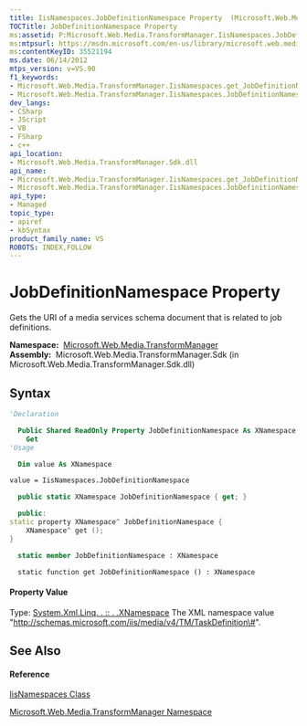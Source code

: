 ```yaml
---
title: IisNamespaces.JobDefinitionNamespace Property  (Microsoft.Web.Media.TransformManager)
TOCTitle: JobDefinitionNamespace Property
ms:assetid: P:Microsoft.Web.Media.TransformManager.IisNamespaces.JobDefinitionNamespace
ms:mtpsurl: https://msdn.microsoft.com/en-us/library/microsoft.web.media.transformmanager.iisnamespaces.jobdefinitionnamespace(v=VS.90)
ms:contentKeyID: 35521194
ms.date: 06/14/2012
mtps_version: v=VS.90
f1_keywords:
- Microsoft.Web.Media.TransformManager.IisNamespaces.get_JobDefinitionNamespace
- Microsoft.Web.Media.TransformManager.IisNamespaces.JobDefinitionNamespace
dev_langs:
- CSharp
- JScript
- VB
- FSharp
- c++
api_location:
- Microsoft.Web.Media.TransformManager.Sdk.dll
api_name:
- Microsoft.Web.Media.TransformManager.IisNamespaces.get_JobDefinitionNamespace
- Microsoft.Web.Media.TransformManager.IisNamespaces.JobDefinitionNamespace
api_type:
- Managed
topic_type:
- apiref
- kbSyntax
product_family_name: VS
ROBOTS: INDEX,FOLLOW
---
```


# JobDefinitionNamespace Property

Gets the URI of a media services schema document that is related to job definitions.

**Namespace:**  [Microsoft.Web.Media.TransformManager](microsoft-web-media-transformmanager-namespace.md)  
**Assembly:**  Microsoft.Web.Media.TransformManager.Sdk (in Microsoft.Web.Media.TransformManager.Sdk.dll)

## Syntax

``` vb
'Declaration

  Public Shared ReadOnly Property JobDefinitionNamespace As XNamespace
    Get
'Usage

  Dim value As XNamespace

value = IisNamespaces.JobDefinitionNamespace
```

``` csharp
  public static XNamespace JobDefinitionNamespace { get; }
```

``` c++
  public:
static property XNamespace^ JobDefinitionNamespace {
    XNamespace^ get ();
}
```

``` fsharp
  static member JobDefinitionNamespace : XNamespace
```

``` jscript
  static function get JobDefinitionNamespace () : XNamespace
```

#### Property Value

Type: [System.Xml.Linq. . :: . .XNamespace](https://msdn.microsoft.com/en-us/library/bb291898\(v=vs.90\))  
The XML namespace value "http://schemas.microsoft.com/iis/media/v4/TM/TaskDefinition\#".  

## See Also

#### Reference

[IisNamespaces Class](iisnamespaces-class-microsoft-web-media-transformmanager.md)

[Microsoft.Web.Media.TransformManager Namespace](microsoft-web-media-transformmanager-namespace.md)

